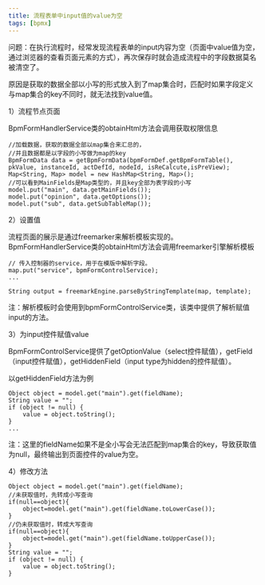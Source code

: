 ```yaml
---
title: 流程表单中input值的value为空
tags: [bpmx]
---
```


问题：在执行流程时，经常发现流程表单的input内容为空（页面中value值为空，通过浏览器的查看页面元素的方式），再次保存时就会造成流程中的字段数据莫名被清空了。

原因是获取的数据全部以小写的形式放入到了map集合时，匹配时如果字段定义与map集合的key不同时，就无法找到value值。

1）流程节点页面

BpmFormHandlerService类的obtainHtml方法会调用获取权限信息

```
//加载数据，获取的数据全部以map集合来汇总的，
//并且数据都是以字段的小写做为map的key
BpmFormData data = getBpmFormData(bpmFormDef.getBpmFormTable(), pkValue, instanceId, actDefId, nodeId, isReCalcute,isPreView);
Map<String, Map> model = new HashMap<String, Map>();
//可以看到MainFields是Map类型的，并且key全部为表字段的小写
model.put("main", data.getMainFields());
model.put("opinion", data.getOptions());
model.put("sub", data.getSubTableMap());
```

2）设置值

流程页面的展示是通过freemarker来解析模板实现的。BpmFormHandlerService类的obtainHtml方法会调用freemarker引擎解析模板

```
// 传入控制器的service，用于在模版中解析字段。
map.put("service", bpmFormControlService);
...

String output = freemarkEngine.parseByStringTemplate(map, template);
```

注：解析模板时会使用到bpmFormControlService类，该类中提供了解析赋值input的方法。

3）为input控件赋值value

BpmFormControlService提供了getOptionValue（select控件赋值），getField（input控件赋值），getHiddenField（input type为hidden的控件赋值）。

以getHiddenField方法为例

```
Object object = model.get("main").get(fieldName);
String value = "";
if (object != null) {
    value = object.toString();
}
...

```

注：这里的fieldName如果不是全小写会无法匹配到map集合的key，导致获取值为null，最终输出到页面控件的value为空。

4）修改方法

```
Object object = model.get("main").get(fieldName);
//未获取值时，先转成小写查询
if(null==object){
    object=model.get("main").get(fieldName.toLowerCase());
}
//仍未获取值时，转成大写查询
if(null==object){
    object=model.get("main").get(fieldName.toUpperCase());
}
String value = "";
if (object != null) {
    value = object.toString();
}
```
